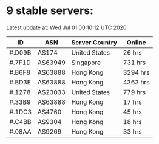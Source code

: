 # 9 stable servers:

Latest update at: Wed Jul 01 00:10:12 UTC 2020

| ID | ASN | Server Country | Online |
| -- | --- | -------------- | ------ |
| #.D09B | AS174 | United States | 26 hrs |
| #.7F1D | AS63949 | Singapore | 731 hrs |
| #.B6F8 | AS63888 | Hong Kong | 3294 hrs |
| #.BD3E | AS63888 | Hong Kong | 4363 hrs |
| #.1278 | AS23033 | United States | 779 hrs |
| #.33B9 | AS63888 | Hong Kong | 17 hrs |
| #.1DC3 | AS4760 | Hong Kong | 45 hrs |
| #.C4BB | AS9304 | Hong Kong | 18 hrs |
| #.08AA | AS9269 | Hong Kong | 33 hrs |

